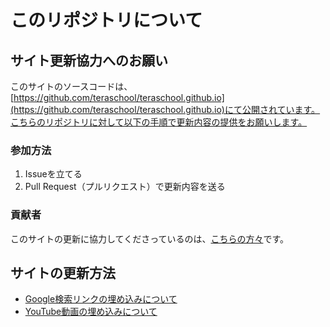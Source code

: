 # このリポジトリについて
## サイト更新協力へのお願い
このサイトのソースコードは、[https://github.com/teraschool/teraschool.github.io](https://github.com/teraschool/teraschool.github.io)にて公開されています。こちらのリポジトリに対して以下の手順で更新内容の提供をお願いします。

### 参加方法
1. Issueを立てる
2. Pull Request（プルリクエスト）で更新内容を送る

### 貢献者
このサイトの更新に協力してくださっているのは、[こちらの方々](https://github.com/teraschool/teraschool.github.io/graphs/contributors)です。

## サイトの更新方法
- [Google検索リンクの埋め込みについて](how/Google.md)
- [YouTube動画の埋め込みについて](how/YouTube.md)
